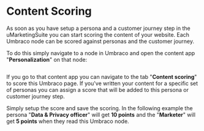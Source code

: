 # Content Scoring

As soon as you have setup a persona and a customer journey step in the uMarketingSuite you can start scoring the content of your website. Each Umbraco node can be scored against personas and the customer journey.

To do this simply navigate to a node in Umbraco and open the content app "**Personalization**" on that node:

![]()

If you go to that content app you can navigate to the tab "**Content scoring**" to score this Umbraco page. If you've written your content for a specific set of personas you can assign a score that will be added to this persona or customer journey step.

Simply setup the score and save the scoring. In the following example the persona "**Data & Privacy officer**" will get **10 points** and the "**Marketer**" will get **5 points** when they read this Umbraco node.

![]()
